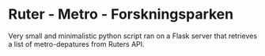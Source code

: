 # Ruter - Metro - Forskningsparken

Very small and minimalistic python script ran on a Flask server that retrieves a list of metro-depatures from Ruters API.


